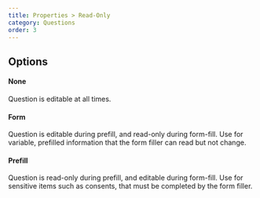 ```yaml
---
title: Properties > Read-Only
category: Questions
order: 3
---
```


## Options

#### None
Question is editable at all times.

#### Form
Question is editable during prefill, and read-only during form-fill. Use for variable, prefilled information that the form filler can read but not change.

#### Prefill
Question is read-only during prefill, and editable during form-fill. Use for sensitive items such as consents, that must be completed by the form filler.